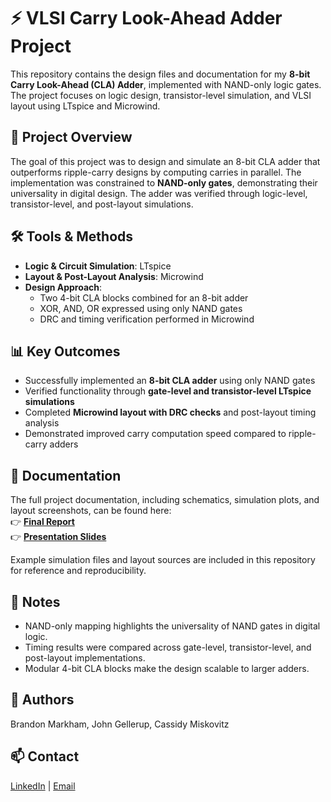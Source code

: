 # ⚡ VLSI Carry Look-Ahead Adder Project

This repository contains the design files and documentation for my **8-bit Carry Look-Ahead (CLA) Adder**, implemented with NAND-only logic gates. The project focuses on logic design, transistor-level simulation, and VLSI layout using LTspice and Microwind.

## 📄 Project Overview
The goal of this project was to design and simulate an 8-bit CLA adder that outperforms ripple-carry designs by computing carries in parallel. The implementation was constrained to **NAND-only gates**, demonstrating their universality in digital design. The adder was verified through logic-level, transistor-level, and post-layout simulations.

## 🛠 Tools & Methods
- **Logic & Circuit Simulation**: LTspice  
- **Layout & Post-Layout Analysis**: Microwind  
- **Design Approach**:
  - Two 4-bit CLA blocks combined for an 8-bit adder  
  - XOR, AND, OR expressed using only NAND gates  
  - DRC and timing verification performed in Microwind  

## 📊 Key Outcomes
- Successfully implemented an **8-bit CLA adder** using only NAND gates  
- Verified functionality through **gate-level and transistor-level LTspice simulations**  
- Completed **Microwind layout with DRC checks** and post-layout timing analysis  
- Demonstrated improved carry computation speed compared to ripple-carry adders  

## 📄 Documentation
The full project documentation, including schematics, simulation plots, and layout screenshots, can be found here:  
👉 [**Final Report**](./docs/EE4352_VLSI_Final_Project.pdf)  
👉 [**Presentation Slides**](./docs/VLSI_PRESENTATION.pdf)  

Example simulation files and layout sources are included in this repository for reference and reproducibility.

## 🔖 Notes
- NAND-only mapping highlights the universality of NAND gates in digital logic.  
- Timing results were compared across gate-level, transistor-level, and post-layout implementations.  
- Modular 4-bit CLA blocks make the design scalable to larger adders.  

## 📝 Authors
Brandon Markham, John Gellerup, Cassidy Miskovitz  

## 📫 Contact
[LinkedIn](https://www.linkedin.com/) | [Email](mailto:youremail@example.com)

